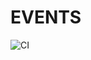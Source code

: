 # EVENTS

![CI](https://github.com/mle4nbly/ahj-homework-events/actions/workflows/web.yml/badge.svg)